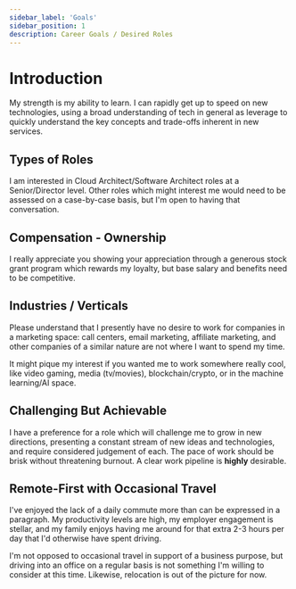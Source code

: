```yaml
---
sidebar_label: 'Goals'
sidebar_position: 1
description: Career Goals / Desired Roles
---
```


# Introduction

My strength is my ability to learn. I can rapidly get up to speed on new technologies, using a broad understanding
of tech in general as leverage to quickly understand the key concepts and trade-offs inherent in new services.

## Types of Roles

I am interested in Cloud Architect/Software Architect roles at a Senior/Director level. Other roles which might
interest me would need to be assessed on a case-by-case basis, but I'm open to having that conversation.

## Compensation - Ownership

I really appreciate you showing your appreciation through a generous stock grant program which rewards my loyalty,
but base salary and benefits need to be competitive. 

## Industries / Verticals

Please understand that I presently have no desire to work for companies in a marketing space: call centers, email
marketing, affiliate marketing, and other companies of a similar nature are not where I want to spend my time.

It might pique my interest if you wanted me to work somewhere really cool, like video gaming, media (tv/movies),
blockchain/crypto, or in the machine learning/AI space. 

## Challenging But Achievable

I have a preference for a role which will challenge me to grow in new directions, presenting a constant stream of new
ideas and technologies, and require considered judgement of each. The pace of work should be brisk without threatening
burnout. A clear work pipeline is **highly** desirable. 

## Remote-First with Occasional Travel

I've enjoyed the lack of a daily commute more than can be expressed in a paragraph. My productivity levels are high,
my employer engagement is stellar, and my family enjoys having me around for that extra 2-3 hours per day that I'd
otherwise have spent driving. 

I'm not opposed to occasional travel in support of a business purpose, but driving into an office on a regular basis 
is not something I'm willing to consider at this time. Likewise, relocation is out of the picture for now. 
